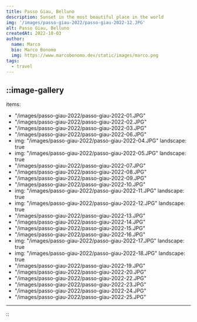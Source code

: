 ```yaml
---
title: Passo Giau, Belluno
description: Sunset in the most beautiful place in the world
img: '/images/passo-giau-2022/passo-giau-2022-12.JPG'
alt: Passo Giau, Belluno
createdAt: 2022-10-03
author:
  name: Marco
  bio: Marco Bonomo
  img: https://www.marcobonomo.dev/static/images/marco.png
tags:
  - travel
---
```



::image-gallery
---
items: 
- "/images/passo-giau-2022/passo-giau-2022-01.JPG"
- "/images/passo-giau-2022/passo-giau-2022-02.JPG"
- "/images/passo-giau-2022/passo-giau-2022-03.JPG"
- "/images/passo-giau-2022/passo-giau-2022-06.JPG"
- img: "/images/passo-giau-2022/passo-giau-2022-04.JPG"
  landscape: true
- img: "/images/passo-giau-2022/passo-giau-2022-05.JPG"
  landscape: true
- "/images/passo-giau-2022/passo-giau-2022-07.JPG"
- "/images/passo-giau-2022/passo-giau-2022-08.JPG"
- "/images/passo-giau-2022/passo-giau-2022-09.JPG"
- "/images/passo-giau-2022/passo-giau-2022-10.JPG"
- img: "/images/passo-giau-2022/passo-giau-2022-11.JPG"
  landscape: true
- img: "/images/passo-giau-2022/passo-giau-2022-12.JPG"
  landscape: true
- "/images/passo-giau-2022/passo-giau-2022-13.JPG"
- "/images/passo-giau-2022/passo-giau-2022-14.JPG"
- "/images/passo-giau-2022/passo-giau-2022-15.JPG"
- "/images/passo-giau-2022/passo-giau-2022-16.JPG"
- img: "/images/passo-giau-2022/passo-giau-2022-17.JPG"
  landscape: true
- img: "/images/passo-giau-2022/passo-giau-2022-18.JPG"
  landscape: true
- "/images/passo-giau-2022/passo-giau-2022-19.JPG"
- "/images/passo-giau-2022/passo-giau-2022-20.JPG"
- "/images/passo-giau-2022/passo-giau-2022-22.JPG"
- "/images/passo-giau-2022/passo-giau-2022-23.JPG"
- "/images/passo-giau-2022/passo-giau-2022-24.JPG"
- "/images/passo-giau-2022/passo-giau-2022-25.JPG"

---
::
